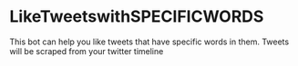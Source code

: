 # LikeTweetswithSPECIFICWORDS
 This bot can help you like tweets that have specific words in them. Tweets will be scraped from your twitter timeline
